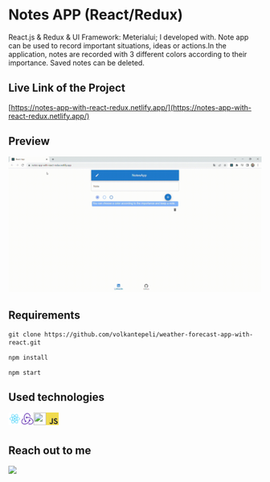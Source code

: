 # Notes APP (React/Redux)
React.js & Redux & UI Framework: Meterialui; I developed with. Note app can be used to record important situations, ideas or actions.In the application, notes are recorded with 3 different colors according to their importance.
Saved notes can be deleted.


## Live Link of the Project
[https://notes-app-with-react-redux.netlify.app/](https://notes-app-with-react-redux.netlify.app/)

## Preview
<img src='./src/gif/app.gif'>


## Requirements
```
git clone https://github.com/volkantepeli/weather-forecast-app-with-react.git
```
```
npm install
```
```
npm start
```
## Used technologies
<img align="left" src="https://raw.githubusercontent.com/github/explore/80688e429a7d4ef2fca1e82350fe8e3517d3494d/topics/react/react.png" width="25" height="25" />
<img align="left" src="https://raw.githubusercontent.com/github/explore/80688e429a7d4ef2fca1e82350fe8e3517d3494d/topics/redux/redux.png" width="25" height="25" />
<img align="left" src="https://seeklogo.com/images/M/material-ui-logo-5BDCB9BA8F-seeklogo.com.png" width="25" height="25" />
<img align="left" src="https://raw.githubusercontent.com/github/explore/80688e429a7d4ef2fca1e82350fe8e3517d3494d/topics/javascript/javascript.png" width="25" height="25" />


<br>
</br>

## Reach out to me

[linkedin]: https://www.linkedin.com/in/volkantepeli/

[<img width="22" src="https://unpkg.com/simple-icons@v6/icons/linkedin.svg" align="left" />][linkedin]

